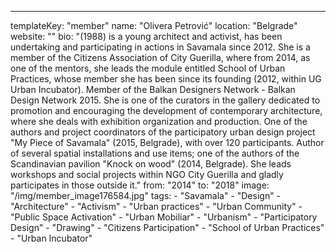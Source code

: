 ---
  templateKey: "member"
  name: "Olivera Petrović"
  location: "Belgrade"
  website: ""
  bio: "(1988) is a young architect and activist, has been undertaking and participating in actions in Savamala since 2012. She is a member of the Citizens Association of City Guerilla, where from 2014, as one of the mentors, she leads the module entitled School of Urban Practices, whose member she has been since its founding (2012, within UG Urban Incubator). Member of the Balkan Designers Network - Balkan Design Network 2015. She is one of the curators in the gallery dedicated to promotion and encouraging the development of contemporary architecture, where she deals with exhibition organization and production. One of the authors and project coordinators of the participatory urban design project \"My Piece of Savamala\" (2015, Belgrade), with over 120 participants. Author of several spatial installations and use items; one of the authors of the Scandinavian pavilion \"Knock on wood\" (2014, Belgrade). She leads workshops and social projects within NGO City Guerilla and gladly participates in those outside it."
  from: "2014"
  to: "2018"
  image: "/img/member_image176584.jpg"
  tags: 
    - "Savamala"
    - "Design"
    - "Architecture"
    - "Activism"
    - "Urban practices"
    - "Urban Community"
    - "Public Space Activation"
    - "Urban Mobiliar"
    - "Urbanism"
    - "Participatory Design"
    - "Drawing"
    - "Citizens Participation"
    - "School of Urban Practices"
    - "Urban Incubator"
